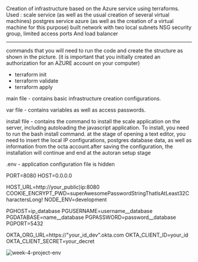 Creation of infrastructure based on the Azure service using terraforms.
Used :
scale service (as well as the usual creation of several virtual machines)
postgres service azure (as well as the creation of a virtual machine for this purpose)
built network with two local subnets
NSG security group, limited access ports
And load balancer

------------------------

commands that you will need to run the code and create the structure as shown in the picture. (it is important that you initially created an authorization for an AZURE account on your computer)
* terraform init
* terraform validate
* terraform apply


main file - contains basic infrastructure creation configurations.

var file - contains variables as well as access passwords.


install file - contains the command to install the scale application on the server, including autoloading the javascript application. To install, you need to run the bash install command. at the stage of opening a text editor, you need to insert the local IP configurations, postgres database data, as well as information from the octa account.after saving the configuration, the installation will continue and end at the autoran setup stage


.env - application configuration file is hidden

PORT=8080
HOST=0.0.0.0

HOST_URL=http://your_public)ip:8080
COOKIE_ENCRYPT_PWD=superAwesomePasswordStringThatIsAtLeast32CharactersLong!
NODE_ENV=development

PGHOST=ip_database
PGUSERNAME=username__database
PGDATABASE=name__database
PGPASSWORD=password__database
PGPORT=5432


OKTA_ORG_URL=https://"your_id_dev".okta.com
OKTA_CLIENT_ID=your_id
OKTA_CLIENT_SECRET=your_decret



![week-4-project-env](https://user-images.githubusercontent.com/85096533/160253863-8eb0948c-7267-427f-9804-2b4d51948f0f.png)
